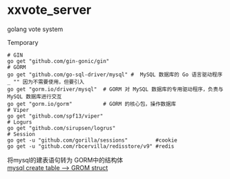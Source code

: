 # xxvote_server
golang vote system

Temporary
```shell
# GIN
go get "github.com/gin-gonic/gin"
# GORM
go get "github.com/go-sql-driver/mysql" #  MySQL 数据库的 Go 语言驱动程序 _ "" 因为不需要使用，但要引入
go get "gorm.io/driver/mysql"  # GORM 对 MySQL 数据库的专用驱动程序，负责与 MySQL 数据库进行交互
go get "gorm.io/gorm"          # GORM 的核心包，操作数据库
# Viper
go get "github.com/spf13/viper"
# Logurs
go get "github.com/sirupsen/logrus"
# Session
go get -u "github.com/gorilla/sessions"         #cookie
go get -u "github.com/rbcervilla/redisstore/v9" #redis
```

将mysql的建表语句转为 GORM中的结构体<br>
[mysql create table --> GROM struct](https://old.printlove.cn/tools/sql2gorm)
